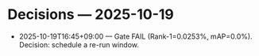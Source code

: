 # Decisions — 2025-10-19

- 2025-10-19T16:45+09:00 — Gate FAIL (Rank-1=0.0253%, mAP=0.0%). Decision: schedule a re-run window.